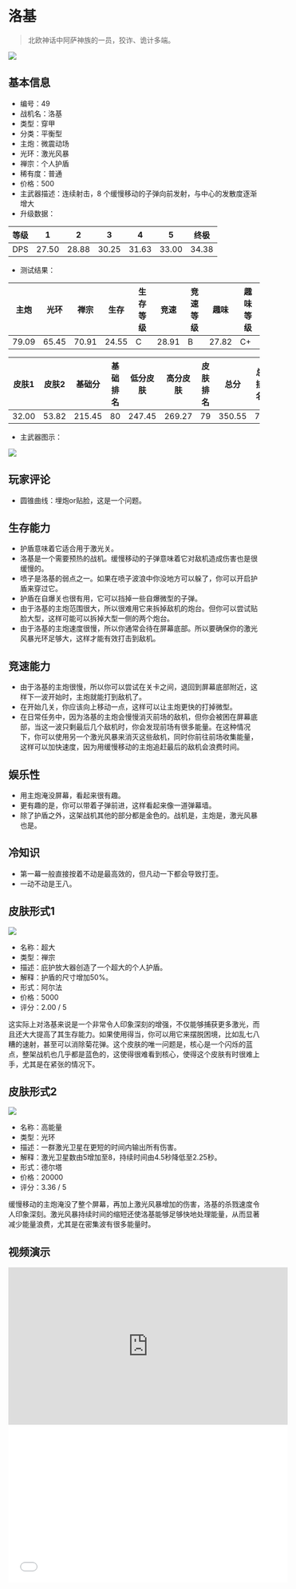 # 洛基

> 北欧神话中阿萨神族的一员，狡诈、诡计多端。

<img src="/ships/ship_49.png" style={{zoom:1}}/>

## 基本信息

- 编号：49
- 战机名：洛基
- 类型：穿甲
- 分类：平衡型
- 主炮：微震动场
- 光环：激光风暴
- 禅宗：个人护盾
- 稀有度：普通
- 价格：500
- 主武器描述：连续射击，8 个缓慢移动的子弹向前发射，与中心的发散度逐渐增大
- 升级数据：

| 等级 | 1 | 2 | 3 | 4 | 5 | 终极 |
|--|--|--|--|--|--|--|
| DPS | 27.50 | 28.88 | 30.25 | 31.63 | 33.00 | 34.38 |

- 测试结果：

| 主炮 | 光环 | 禅宗 | 生存 | 生存等级 | 竞速 | 竞速等级 | 趣味 | 趣味等级 |
|--|--|--|--|--|--|--|--|--|
| 79.09 | 65.45 | 70.91 | 24.55 | C | 28.91 | B | 27.82 | C+ |

| 皮肤1 | 皮肤2 | 基础分 | 基础排名 | 低分皮肤 | 高分皮肤 | 皮肤排名 | 总分 | 总排名 |
|--|--|--|--|--|--|--|--|--|
| 32.00 | 53.82 | 215.45 | 80 | 247.45 | 269.27 | 79 | 350.55 | 78 |

- 主武器图示：

<img src="/illustration/main_49.gif" style={{zoom:1}}/>

## 玩家评论

- 圆锥曲线：埋炮or贴脸，这是一个问题。

## 生存能力

- 护盾意味着它适合用于激光关。
- 洛基是一个需要预热的战机。缓慢移动的子弹意味着它对敌机造成伤害也是很缓慢的。
- 喷子是洛基的弱点之一。如果在喷子波浪中你没地方可以躲了，你可以开启护盾来穿过它。
- 护盾在自爆关也很有用，它可以挡掉一些自爆微型的子弹。
- 由于洛基的主炮范围很大，所以很难用它来拆掉敌机的炮台。但你可以尝试贴脸大型，这样可能可以拆掉大型一侧的两个炮台。
- 由于洛基的主炮速度很慢，所以你通常会待在屏幕底部。所以要确保你的激光风暴光环足够大，这样才能有效打击到敌机。

## 竞速能力

- 由于洛基的主炮很慢，所以你可以尝试在关卡之间，退回到屏幕底部附近，这样下一波开始时，主炮就能打到敌机了。
- 在开始几关，你应该向上移动一点，这样可以让主炮更快的打掉微型。
- 在日常任务中，因为洛基的主炮会慢慢消灭前场的敌机，但你会被困在屏幕底部，当这一波只剩最后几个敌机时，你会发现前场有很多能量。在这种情况下，你可以使用另一个激光风暴来消灭这些敌机，同时你前往前场收集能量，这样可以加快速度，因为用缓慢移动的主炮追赶最后的敌机会浪费时间。

## 娱乐性

- 用主炮淹没屏幕，看起来很有趣。
- 更有趣的是，你可以带着子弹前进，这样看起来像一道弹幕墙。
- 除了护盾之外，这架战机其他的部分都是金色的。战机是，主炮是，激光风暴也是。

## 冷知识

- 第一幕一般直接按着不动是最高效的，但凡动一下都会导致打歪。
- 一动不动是王八。

## 皮肤形式1

<img src="/ships/ship_49_apex_1.png" style={{zoom:1}}/>

- 名称：超大
- 类型：禅宗
- 描述：庇护放大器创造了一个超大的个人护盾。
- 解释：护盾的尺寸增加50%。
- 形式：阿尔法
- 价格：5000
- 评分：2.00 / 5

这实际上对洛基来说是一个非常令人印象深刻的增强，不仅能够捕获更多激光，而且还大大提高了其生存能力。如果使用得当，你可以用它来摆脱困境，比如乱七八糟的速射，甚至可以消除菊花弹。这个皮肤的唯一问题是，核心是一个闪烁的蓝点，整架战机也几乎都是蓝色的，这使得很难看到核心，使得这个皮肤有时很难上手，尤其是在紧张的情况下。

## 皮肤形式2

<img src="/ships/ship_49_apex_2.png" style={{zoom:1}}/>

- 名称：高能量
- 类型：光环
- 描述：一群激光卫星在更短的时间内输出所有伤害。
- 解释：激光卫星数由5增加至8，持续时间由4.5秒降低至2.25秒。
- 形式：德尔塔
- 价格：20000
- 评分：3.36 / 5

缓慢移动的主炮淹没了整个屏幕，再加上激光风暴增加的伤害，洛基的杀戮速度令人印象深刻。激光风暴持续时间的缩短还使洛基能够足够快地处理能量，从而显著减少能量浪费，尤其是在密集波有很多能量时。

## 视频演示

<iframe width="560" height="315" src="https://www.youtube.com/embed/LgCaU-WdoHg?si=LKVUEzUUz-1cQuMT" title="YouTube video player" frameborder="0" allow="accelerometer; autoplay; clipboard-write; encrypted-media; gyroscope; picture-in-picture; web-share" referrerpolicy="strict-origin-when-cross-origin" allowfullscreen></iframe>

<br/>

<iframe width="560" height="315" src="//player.bilibili.com/player.html?aid=881393476&bvid=BV1hK4y1q71L&cid=1409616227&p=1&autoplay=false" scrolling="no" border="0" frameborder="no" allow="accelerometer; autoplay; clipboard-write; encrypted-media; gyroscope; picture-in-picture; web-share" framespacing="0" allowfullscreen="true"> </iframe>